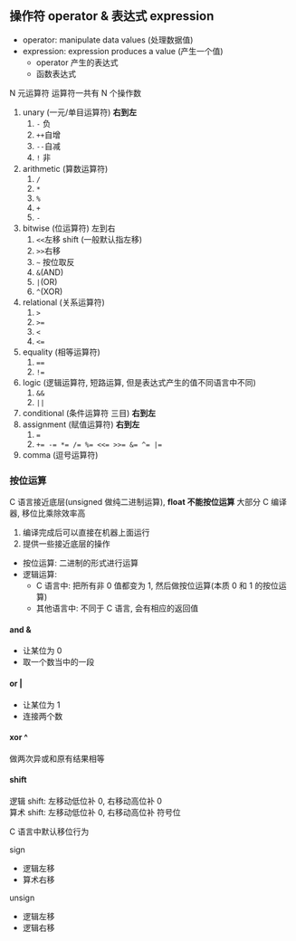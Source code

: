 ## 操作符 operator & 表达式 expression

- operator: manipulate data values (处理数据值)
- expression: expression produces a value (产生一个值)
  - operator 产生的表达式
  - 函数表达式

N 元运算符 运算符一共有 N 个操作数

1. unary (一元/单目运算符) **右到左**
   1. `-` 负
   2. `++`自增
   3. `--`自减
   4. `!` 非
2. arithmetic (算数运算符)
   1. `/`
   2. `*`
   3. `%`
   4. `+`
   5. `-`
3. bitwise (位运算符) 左到右
   1. `<<`左移 shift (一般默认指左移)
   2. `>>`右移
   3. `~` 按位取反
   4. `&`(AND)
   5. `|`(OR)
   6. `^`(XOR)
4. relational (关系运算符)
   1. `>`
   2. `>=`
   3. `<`
   4. `<=`
5. equality (相等运算符)
   1. `==`
   2. `!=`
6. logic (逻辑运算符, 短路运算, 但是表达式产生的值不同语言中不同)
   1. `&&`
   2. `||`
7. conditional (条件运算符 三目) **右到左**
8. assignment (赋值运算符) **右到左**
   1. `=`
   2. `+= -= *= /= %= <<= >>= &= ^= |=`
9. comma (逗号运算符)

### 按位运算

C 语言接近底层(unsigned 做纯二进制运算), **float 不能按位运算**
大部分 C 编译器, 移位比乘除效率高

1. 编译完成后可以直接在机器上面运行
2. 提供一些接近底层的操作

- 按位运算: 二进制的形式进行运算
- 逻辑运算:
  - C 语言中: 把所有非 0 值都变为 1, 然后做按位运算(本质 0 和 1 的按位运算)
  - 其他语言中: 不同于 C 语言, 会有相应的返回值

#### and &

- 让某位为 0
- 取一个数当中的一段

#### or |

- 让某位为 1
- 连接两个数

#### xor ^

做两次异或和原有结果相等

#### shift

逻辑 shift: 左移动低位补 0, 右移动高位补 0  
算术 shift: 左移动低位补 0, 右移动高位补 符号位

C 语言中默认移位行为

sign

- 逻辑左移
- 算术右移

unsign

- 逻辑左移
- 逻辑右移
